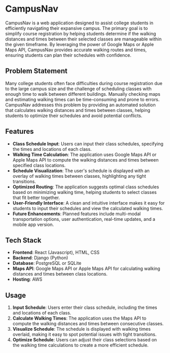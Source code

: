 # CampusNav

CampusNav is a web application designed to assist college students in efficiently navigating their expansive campus. The primary goal is to simplify course registration by helping students determine if the walking distances and times between their selected classes are manageable within the given timeframe. By leveraging the power of Google Maps or Apple Maps API, CampusNav provides accurate walking routes and times, ensuring students can plan their schedules with confidence.

## Problem Statement

Many college students often face difficulties during course registration due to the large campus size and the challenge of scheduling classes with enough time to walk between different buildings. Manually checking maps and estimating walking times can be time-consuming and prone to errors. CampusNav addresses this problem by providing an automated solution that calculates walking distances and times between classes, helping students to optimize their schedules and avoid potential conflicts.

## Features

- **Class Schedule Input**: Users can input their class schedules, specifying the times and locations of each class.
- **Walking Time Calculation**: The application uses Google Maps API or Apple Maps API to compute the walking distances and times between specified class locations.
- **Schedule Visualization**: The user's schedule is displayed with an overlay of walking times between classes, highlighting any tight transitions.
- **Optimized Routing**: The application suggests optimal class schedules based on minimizing walking time, helping students to select classes that fit better together.
- **User-Friendly Interface**: A clean and intuitive interface makes it easy for students to input their schedules and view the calculated walking times.
- **Future Enhancements**: Planned features include multi-modal transportation options, user authentication, real-time updates, and a mobile app version.

## Tech Stack

- **Frontend**: React (Javascript), HTML, CSS
- **Backend**: Django (Python)
- **Database**: PostgreSQL or SQLite
- **Maps API**: Google Maps API or Apple Maps API for calculating walking distances and times between class locations.
- **Hosting**: AWS

## Usage

1. **Input Schedule**: Users enter their class schedule, including the times and locations of each class.
2. **Calculate Walking Times**: The application uses the Maps API to compute the walking distances and times between consecutive classes.
3. **Visualize Schedule**: The schedule is displayed with walking times overlaid, making it easy to spot potential issues with tight transitions.
4. **Optimize Schedule**: Users can adjust their class selections based on the walking time calculations to create a more efficient schedule.
